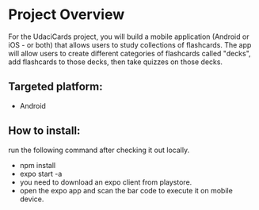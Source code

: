 # Project Overview
For the UdaciCards project, you will build a mobile application (Android or iOS - or both) that allows users to study collections of flashcards. The app will allow users to create different categories of flashcards called "decks", add flashcards to those decks, then take quizzes on those decks.

## Targeted platform:
- Android

## How to install:
run the following command after checking it out locally.
- npm install
- expo start -a
- you need to download an expo client from playstore.
- open the expo app and scan the bar code to execute it on mobile device.
